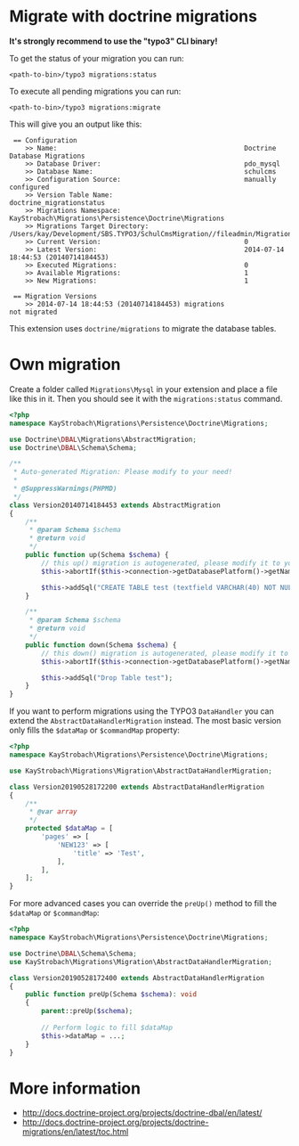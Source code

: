 # Migrate with doctrine migrations

__It's strongly recommend to use the "typo3" CLI binary!__

To get the status of your migration you can run:

    <path-to-bin>/typo3 migrations:status

To execute all pending migrations you can run:

    <path-to-bin>/typo3 migrations:migrate

This will give you an output like this:

```
 == Configuration
    >> Name:                                               Doctrine Database Migrations
    >> Database Driver:                                    pdo_mysql
    >> Database Name:                                      schulcms
    >> Configuration Source:                               manually configured
    >> Version Table Name:                                 doctrine_migrationstatus
    >> Migrations Namespace:                               KayStrobach\Migrations\Persistence\Doctrine\Migrations
    >> Migrations Target Directory:                        /Users/kay/Development/SBS.TYPO3/SchulCmsMigration//fileadmin/Migrations
    >> Current Version:                                    0
    >> Latest Version:                                     2014-07-14 18:44:53 (20140714184453)
    >> Executed Migrations:                                0
    >> Available Migrations:                               1
    >> New Migrations:                                     1

 == Migration Versions
    >> 2014-07-14 18:44:53 (20140714184453) migrations                  not migrated
```

This extension uses `doctrine/migrations` to migrate the database tables.

# Own migration

Create a folder called `Migrations\Mysql` in your extension and place a file like this in it.
Then you should see it with the `migrations:status` command.
 
```php
<?php
namespace KayStrobach\Migrations\Persistence\Doctrine\Migrations;

use Doctrine\DBAL\Migrations\AbstractMigration;
use Doctrine\DBAL\Schema\Schema;

/**
 * Auto-generated Migration: Please modify to your need!
 *
 * @SuppressWarnings(PHPMD)
 */
class Version20140714184453 extends AbstractMigration
{
	/**
	 * @param Schema $schema
	 * @return void
	 */
	public function up(Schema $schema) {
		// this up() migration is autogenerated, please modify it to your needs
		$this->abortIf($this->connection->getDatabasePlatform()->getName() != "mysql");

        $this->addSql("CREATE TABLE test (textfield VARCHAR(40) NOT NULL) DEFAULT CHARACTER SET utf8 COLLATE utf8_unicode_ci ENGINE = InnoDB");
	}

	/**
	 * @param Schema $schema
	 * @return void
	 */
	public function down(Schema $schema) {
		// this down() migration is autogenerated, please modify it to your needs
		$this->abortIf($this->connection->getDatabasePlatform()->getName() != "mysql");

        $this->addSql("Drop Table test");
	}
}
```

If you want to perform migrations using the TYPO3 `DataHandler` you can extend
the `AbstractDataHandlerMigration` instead. The most basic version only fills
the `$dataMap` or `$commandMap` property:

```php
<?php
namespace KayStrobach\Migrations\Persistence\Doctrine\Migrations;

use KayStrobach\Migrations\Migration\AbstractDataHandlerMigration;

class Version20190528172200 extends AbstractDataHandlerMigration
{
    /**
     * @var array
     */
    protected $dataMap = [
        'pages' => [
            'NEW123' => [
                'title' => 'Test',
            ],
        ],
    ];
}
```

For more advanced cases you can override the `preUp()` method to fill
the `$dataMap` or `$commandMap`:

```php
<?php
namespace KayStrobach\Migrations\Persistence\Doctrine\Migrations;

use Doctrine\DBAL\Schema\Schema;
use KayStrobach\Migrations\Migration\AbstractDataHandlerMigration;

class Version20190528172400 extends AbstractDataHandlerMigration
{
    public function preUp(Schema $schema): void
    {
        parent::preUp($schema);
        
        // Perform logic to fill $dataMap
        $this->dataMap = ...;
    }
}
```

# More information

* http://docs.doctrine-project.org/projects/doctrine-dbal/en/latest/
* http://docs.doctrine-project.org/projects/doctrine-migrations/en/latest/toc.html